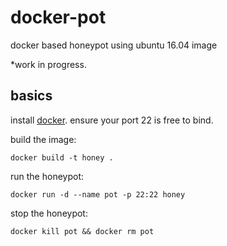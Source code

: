 # docker-pot

docker based honeypot using ubuntu 16.04 image

*work in progress.


## basics 
install [docker](https://docs.docker.com/engine/installation/).
ensure your port 22 is free to bind.

build the image:
```
docker build -t honey .
```

run the honeypot:
```
docker run -d --name pot -p 22:22 honey
```

stop the honeypot:
```
docker kill pot && docker rm pot
```

